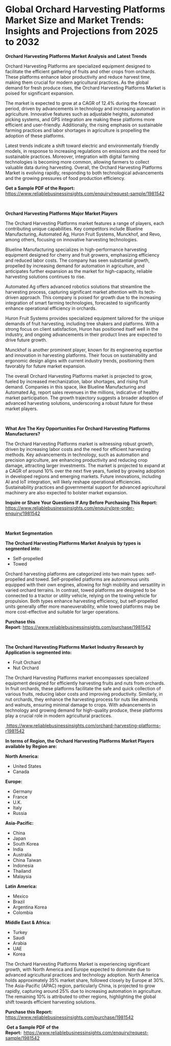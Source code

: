 <p><h1>Global Orchard Harvesting Platforms Market Size and Market Trends: Insights and Projections from 2025 to 2032</h1></p><p><strong>Orchard Harvesting Platforms Market Analysis and Latest Trends</strong></p>
<p><p>Orchard Harvesting Platforms are specialized equipment designed to facilitate the efficient gathering of fruits and other crops from orchards. These platforms enhance labor productivity and reduce harvest time, making them crucial for modern agricultural practices. As the global demand for fresh produce rises, the Orchard Harvesting Platforms Market is poised for significant expansion. </p><p>The market is expected to grow at a CAGR of 12.4% during the forecast period, driven by advancements in technology and increasing automation in agriculture. Innovative features such as adjustable heights, automated picking systems, and GPS integration are making these platforms more efficient and user-friendly. Additionally, the rising emphasis on sustainable farming practices and labor shortages in agriculture is propelling the adoption of these platforms. </p><p>Latest trends indicate a shift toward electric and environmentally friendly models, in response to increasing regulations on emissions and the need for sustainable practices. Moreover, integration with digital farming technologies is becoming more common, allowing farmers to collect valuable data during harvesting. Overall, the Orchard Harvesting Platforms Market is evolving rapidly, responding to both technological advancements and the growing pressures of food production efficiency.</p></p>
<p><strong>Get a Sample PDF of the Report:&nbsp;</strong> <a href="https://www.reliablebusinessinsights.com/enquiry/request-sample/1981542?utm_campaign=3077&utm_medium=2&utm_source=Github&utm_content=ia&utm_term=12042025&utm_id=orchard-harvesting-platforms">https://www.reliablebusinessinsights.com/enquiry/request-sample/1981542</a></p>
<p>&nbsp;</p>
<p><strong>Orchard Harvesting Platforms Major Market Players</strong></p>
<p><p>The Orchard Harvesting Platforms market features a range of players, each contributing unique capabilities. Key competitors include Blueline Manufacturing, Automated Ag, Huron Fruit Systems, Munckhof, and Revo, among others, focusing on innovative harvesting technologies.</p><p>Blueline Manufacturing specializes in high-performance harvesting equipment designed for cherry and fruit growers, emphasizing efficiency and reduced labor costs. The company has seen substantial growth, propelled by increasing demand for automation in agriculture, and anticipates further expansion as the market for high-capacity, reliable harvesting solutions continues to rise.</p><p>Automated Ag offers advanced robotics solutions that streamline the harvesting process, capturing significant market attention with its tech-driven approach. This company is poised for growth due to the increasing integration of smart farming technologies, forecasted to significantly enhance operational efficiency in orchards.</p><p>Huron Fruit Systems provides specialized equipment tailored for the unique demands of fruit harvesting, including tree shakers and platforms. With a strong focus on client satisfaction, Huron has positioned itself well in the industry, and ongoing advancements in their product lines are expected to drive future growth.</p><p>Munckhof is another prominent player, known for its engineering expertise and innovation in harvesting platforms. Their focus on sustainability and ergonomic design aligns with current industry trends, positioning them favorably for future market expansion.</p><p>The overall Orchard Harvesting Platforms market is projected to grow, fueled by increased mechanization, labor shortages, and rising fruit demand. Companies in this space, like Blueline Manufacturing and Automated Ag, report sales revenues in the millions, indicative of healthy market participation. The growth trajectory suggests a broader adoption of advanced harvesting solutions, underscoring a robust future for these market players.</p></p>
<p>&nbsp;</p>
<p><strong>What Are The Key Opportunities For Orchard Harvesting Platforms Manufacturers?</strong></p>
<p><p>The Orchard Harvesting Platforms market is witnessing robust growth, driven by increasing labor costs and the need for efficient harvesting methods. Key advancements in technology, such as automation and precision agriculture, are enhancing productivity and reducing crop damage, attracting larger investments. The market is projected to expand at a CAGR of around 10% over the next five years, fueled by growing adoption in developed regions and emerging markets. Future innovations, including AI and IoT integration, will likely reshape operational efficiencies. Sustainability practices and governmental support for advanced agricultural machinery are also expected to bolster market expansion.</p></p>
<p><strong>Inquire or Share Your Questions If Any Before Purchasing This Report:</strong> <a href="https://www.reliablebusinessinsights.com/enquiry/pre-order-enquiry/1981542?utm_campaign=3077&utm_medium=2&utm_source=Github&utm_content=ia&utm_term=12042025&utm_id=orchard-harvesting-platforms">https://www.reliablebusinessinsights.com/enquiry/pre-order-enquiry/1981542</a></p>
<p>&nbsp;</p>
<p><strong>Market Segmentation</strong></p>
<p><strong>The Orchard Harvesting Platforms Market Analysis by types is segmented into:</strong></p>
<p><ul><li>Self-propelled</li><li>Towed</li></ul></p>
<p><p>Orchard harvesting platforms are categorized into two main types: self-propelled and towed. Self-propelled platforms are autonomous units equipped with their own engines, allowing for high mobility and versatility in varied orchard terrains. In contrast, towed platforms are designed to be connected to a tractor or utility vehicle, relying on the towing vehicle for propulsion. Both types enhance harvesting efficiency, but self-propelled units generally offer more maneuverability, while towed platforms may be more cost-effective and suitable for larger operations.</p></p>
<p><strong>Purchase this Report:&nbsp;</strong><a href="https://www.reliablebusinessinsights.com/purchase/1981542?utm_campaign=3077&utm_medium=2&utm_source=Github&utm_content=ia&utm_term=12042025&utm_id=orchard-harvesting-platforms">https://www.reliablebusinessinsights.com/purchase/1981542</a></p>
<p>&nbsp;</p>
<p><strong>The Orchard Harvesting Platforms Market Industry Research by Application is segmented into:</strong></p>
<p><ul><li>Fruit Orchard</li><li>Nut Orchard</li></ul></p>
<p><p>The Orchard Harvesting Platforms market encompasses specialized equipment designed for efficiently harvesting fruits and nuts from orchards. In fruit orchards, these platforms facilitate the safe and quick collection of various fruits, reducing labor costs and improving productivity. Similarly, in nut orchards, they enhance the harvesting process for nuts like almonds and walnuts, ensuring minimal damage to crops. With advancements in technology and growing demand for high-quality produce, these platforms play a crucial role in modern agricultural practices.</p></p>
<p><a href="https://www.reliablebusinessinsights.com/orchard-harvesting-platforms-r1981542?utm_campaign=3077&utm_medium=2&utm_source=Github&utm_content=ia&utm_term=12042025&utm_id=orchard-harvesting-platforms">&nbsp;https://www.reliablebusinessinsights.com/orchard-harvesting-platforms-r1981542</a></p>
<p><strong>In terms of Region, the Orchard Harvesting Platforms Market Players available by Region are:</strong></p>
<p>
    <p> <strong> North America: </strong>
        <ul>
            <li>United States</li>
            <li>Canada</li>
        </ul>
        </p> 
    <p> <strong> Europe: </strong>
        <ul>
            <li>Germany</li>
            <li>France</li>
            <li>U.K.</li>
            <li>Italy</li>
            <li>Russia</li>
        </ul>
        </p> 
    <p> <strong> Asia-Pacific: </strong>
        <ul>
            <li>China</li>
            <li>Japan</li>
            <li>South Korea</li>
            <li>India</li>
            <li>Australia</li>
            <li>China Taiwan</li>
            <li>Indonesia</li>
            <li>Thailand</li>
            <li>Malaysia</li>
        </ul>
        </p> 
    <p> <strong> Latin America: </strong>
        <ul>
            <li>Mexico</li>
            <li>Brazil</li>
            <li>Argentina Korea</li>
            <li>Colombia</li>
        </ul>
        </p> 
    <p> <strong> Middle East & Africa: </strong>
        <ul>
            <li>Turkey</li>
            <li>Saudi</li>
            <li>Arabia</li>
            <li>UAE</li>
            <li>Korea</li>
        </ul>
    </p>
    </p>
<p><p>The Orchard Harvesting Platforms Market is experiencing significant growth, with North America and Europe expected to dominate due to advanced agricultural practices and technology adoption. North America holds approximately 35% market share, followed closely by Europe at 30%. The Asia-Pacific (APAC) region, particularly China, is projected to grow rapidly, capturing around 25% due to increasing automation in agriculture. The remaining 10% is attributed to other regions, highlighting the global shift towards efficient harvesting solutions.</p></p>
<p><strong>Purchase this Report: </strong><a href="https://www.reliablebusinessinsights.com/purchase/1981542?utm_campaign=3077&utm_medium=2&utm_source=Github&utm_content=ia&utm_term=12042025&utm_id=orchard-harvesting-platforms">https://www.reliablebusinessinsights.com/purchase/1981542</a></p>
<p>&nbsp;<strong>Get a Sample PDF of the Report:&nbsp;&nbsp;</strong><a href="https://www.reliablebusinessinsights.com/enquiry/request-sample/1981542?utm_campaign=3077&utm_medium=2&utm_source=Github&utm_content=ia&utm_term=12042025&utm_id=orchard-harvesting-platforms">https://www.reliablebusinessinsights.com/enquiry/request-sample/1981542</a></p>
<p><strong></strong></p>
<p><p></p><p></p><p></p></p>
